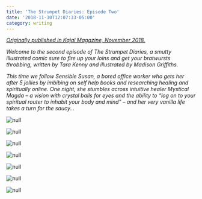 ```yaml
---
title: 'The Strumpet Diaries: Episode Two'
date: '2018-11-30T12:07:33-05:00'
category: writing
---
```

[_Originally published in Kajal Magazine, November 2018._](https://www.kajalmag.com/the-strumpet-diaries-episode-2/)

_Welcome to the second episode of The Strumpet Diaries, a smutty illustrated comic sure to fire up your loins and get your bratwursts throbbing, written by Tara Kenny and illustrated by Madison Griffiths._

_This time we follow Sensible Susan, a bored office worker who gets her after 5 jollies by imbibing on self help books and researching healing and spiritually online. One night, she stumbles across intuitive healer Mystical Magda – a vision with crystal balls for eyes and the ability to “log on to your spiritual router to inhabit your body and mind” – and her very vanilla life takes a turn for the saucy…_

![null](/img/unnamed-1-.jpg)

![null](/img/unnamed-2-.jpg)

![null](/img/unnamed-3-.jpg)

![null](/img/unnamed-4-.jpg)

![null](/img/unnamed-5-.jpg)

![null](/img/unnamed-6-.jpg)

![null](/img/unnamed-7-.jpg)
